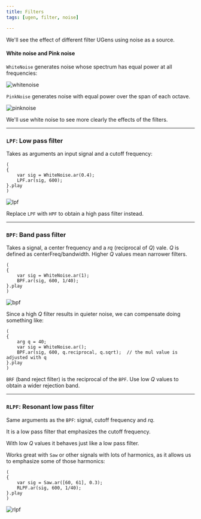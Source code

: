 ```yaml
---
title: Filters
tags: [ugen, filter, noise]

---
```


We'll see the effect of different filter UGens using noise as a source.

#### White noise and Pink noise

`WhiteNoise` generates noise whose spectrum has equal power at all frequencies:

![whitenoise](/images/blog/whitenoise.png "WhiteNoise")

`PinkNoise` generates noise with equal power over the span of each octave.

![pinknoise](/images/blog/pinknoise.png "PinkNoise")

We'll use white noise to see more clearly the effects of the filters.

------------------------------------

### `LPF`: Low pass filter

Takes as arguments an input signal and a cutoff frequency:

~~~
(
{
    var sig = WhiteNoise.ar(0.4);
    LPF.ar(sig, 600);
}.play
)
~~~

![lpf](/images/blog/lpf.png "LPF")

Replace `LPF` with `HPF` to obtain a high pass filter instead.


------------------------------------

### `BPF`: Band pass filter

Takes a signal, a center frequency and a *rq* (reciprocal of *Q*) vale.
*Q* is defined as centerFreq/bandwidth. Higher *Q* values mean narrower filters.

~~~
(
{
    var sig = WhiteNoise.ar(1);
    BPF.ar(sig, 600, 1/40);
}.play
)
~~~

![bpf](/images/blog/bpf.png "BPF")

Since a high *Q* filter results in quieter noise, we can compensate doing
something like:

~~~
(
{
	arg q = 40;
    var sig = WhiteNoise.ar();
    BPF.ar(sig, 600, q.reciprocal, q.sqrt);  // the mul value is adjusted with q
}.play
)
~~~

`BRF` (band reject filter) is the reciprocal of the `BPF`. Use low *Q*
values to obtain a wider rejection band.

------------------------------------

### `RLPF`: Resonant low pass filter

Same arguments as the `BPF`: signal, cutoff frequency and *rq*.

It is a low pass filter that emphasizes the cutoff frequency.

With low *Q* values it behaves just like a low pass filter.

Works great with `Saw` or other signals with lots of harmonics,
as it allows us to emphasize some of those harmonics:

~~~
(
{
    var sig = Saw.ar([60, 61], 0.3);
    RLPF.ar(sig, 600, 1/40);
}.play
)
~~~

![rlpf](/images/blog/rlpf.png "RLPF")
